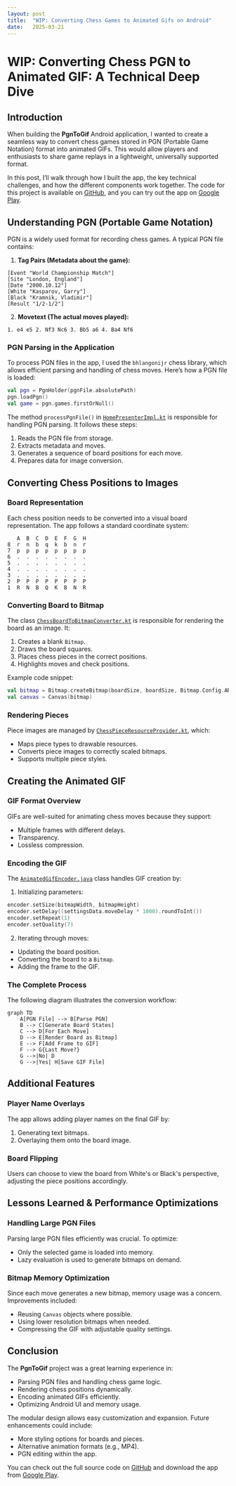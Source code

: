 ```yaml
---
layout:	post
title:	"WIP: Converting Chess Games to Animated Gifs on Android"
date:	2025-03-21
---
```


# WIP: Converting Chess PGN to Animated GIF: A Technical Deep Dive

## Introduction

When building the **PgnToGif** Android application, I wanted to create a seamless way to convert chess games stored in PGN (Portable Game Notation) format into animated GIFs. This would allow players and enthusiasts to share game replays in a lightweight, universally supported format.

In this post, I’ll walk through how I built the app, the key technical challenges, and how the different components work together. The code for this project is available on [GitHub](https://github.com/Oziomajnr/PgnToGif), and you can try out the app on [Google Play](https://play.google.com/store/apps/details?id=com.chunkymonkey.imagetogifconverter).

## Understanding PGN (Portable Game Notation)

PGN is a widely used format for recording chess games. A typical PGN file contains:

1. **Tag Pairs (Metadata about the game):**
```pgn
[Event "World Championship Match"]
[Site "London, England"]
[Date "2000.10.12"]
[White "Kasparov, Garry"]
[Black "Kramnik, Vladimir"]
[Result "1/2-1/2"]
```

2. **Movetext (The actual moves played):**
```pgn
1. e4 e5 2. Nf3 Nc6 3. Bb5 a6 4. Ba4 Nf6
```

### PGN Parsing in the Application

To process PGN files in the app, I used the `bhlangonijr` chess library, which allows efficient parsing and handling of chess moves. Here’s how a PGN file is loaded:

```kotlin
val pgn = PgnHolder(pgnFile.absolutePath)
pgn.loadPgn()
val game = pgn.games.firstOrNull()
```

The method `processPgnFile()` in [`HomePresenterImpl.kt`](https://github.com/Oziomajnr/PgnToGif/blob/main/app/src/main/java/com/chunkymonkey/pgntogifconverter/ui/home/HomePresenterImpl.kt) is responsible for handling PGN parsing. It follows these steps:

1. Reads the PGN file from storage.
2. Extracts metadata and moves.
3. Generates a sequence of board positions for each move.
4. Prepares data for image conversion.

## Converting Chess Positions to Images

### Board Representation

Each chess position needs to be converted into a visual board representation. The app follows a standard coordinate system:

```
   A  B  C  D  E  F  G  H
8  r  n  b  q  k  b  n  r
7  p  p  p  p  p  p  p  p
6  .  .  .  .  .  .  .  .
5  .  .  .  .  .  .  .  .
4  .  .  .  .  .  .  .  .
3  .  .  .  .  .  .  .  .
2  P  P  P  P  P  P  P  P
1  R  N  B  Q  K  B  N  R
```

### Converting Board to Bitmap

The class [`ChessBoardToBitmapConverter.kt`](https://github.com/Oziomajnr/PgnToGif/blob/main/app/src/main/java/com/chunkymonkey/pgntogifconverter/converter/ChessBoardToBitmapConverter.kt) is responsible for rendering the board as an image. It:

1. Creates a blank `Bitmap`.
2. Draws the board squares.
3. Places chess pieces in the correct positions.
4. Highlights moves and check positions.

Example code snippet:

```kotlin
val bitmap = Bitmap.createBitmap(boardSize, boardSize, Bitmap.Config.ARGB_8888)
val canvas = Canvas(bitmap)
```

### Rendering Pieces

Piece images are managed by [`ChessPieceResourceProvider.kt`](https://github.com/Oziomajnr/PgnToGif/blob/main/app/src/main/java/com/chunkymonkey/pgntogifconverter/resource/ChessPieceResourceProvider.kt), which:

- Maps piece types to drawable resources.
- Converts piece images to correctly scaled bitmaps.
- Supports multiple piece styles.

## Creating the Animated GIF

### GIF Format Overview

GIFs are well-suited for animating chess moves because they support:
- Multiple frames with different delays.
- Transparency.
- Lossless compression.

### Encoding the GIF

The [`AnimatedGifEncoder.java`](https://github.com/Oziomajnr/PgnToGif/blob/main/app/src/main/java/com/chunkymonkey/pgntogifconverter/util/AnimatedGifEncoder.java) class handles GIF creation by:

1. Initializing parameters:
```kotlin
encoder.setSize(bitmapWidth, bitmapHeight)
encoder.setDelay((settingsData.moveDelay * 1000).roundToInt())
encoder.setRepeat(1)
encoder.setQuality(7)
```

2. Iterating through moves:
 - Updating the board position.
 - Converting the board to a `Bitmap`.
 - Adding the frame to the GIF.

### The Complete Process

The following diagram illustrates the conversion workflow:

```mermaid
graph TD
    A[PGN File] --> B[Parse PGN]
    B --> C[Generate Board States]
    C --> D[For Each Move]
    D --> E[Render Board as Bitmap]
    E --> F[Add Frame to GIF]
    F --> G{Last Move?}
    G -->|No| D
    G -->|Yes| H[Save GIF File]
```

## Additional Features

### Player Name Overlays

The app allows adding player names on the final GIF by:
1. Generating text bitmaps.
2. Overlaying them onto the board image.

### Board Flipping

Users can choose to view the board from White's or Black's perspective, adjusting the piece positions accordingly.

## Lessons Learned & Performance Optimizations

### Handling Large PGN Files

Parsing large PGN files efficiently was crucial. To optimize:
- Only the selected game is loaded into memory.
- Lazy evaluation is used to generate bitmaps on demand.

### Bitmap Memory Optimization

Since each move generates a new bitmap, memory usage was a concern. Improvements included:
- Reusing `Canvas` objects where possible.
- Using lower resolution bitmaps when needed.
- Compressing the GIF with adjustable quality settings.

## Conclusion

The **PgnToGif** project was a great learning experience in:
- Parsing PGN files and handling chess game logic.
- Rendering chess positions dynamically.
- Encoding animated GIFs efficiently.
- Optimizing Android UI and memory usage.

The modular design allows easy customization and expansion. Future enhancements could include:
- More styling options for boards and pieces.
- Alternative animation formats (e.g., MP4).
- PGN editing within the app.

You can check out the full source code on [GitHub](https://github.com/Oziomajnr/PgnToGif) and download the app from [Google Play](https://play.google.com/store/apps/details?id=com.chunkymonkey.imagetogifconverter).